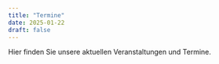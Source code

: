 ```yaml
---
title: "Termine"
date: 2025-01-22
draft: false
---
```


Hier finden Sie unsere aktuellen Veranstaltungen und Termine.